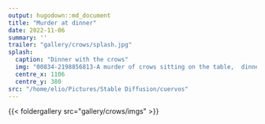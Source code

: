 ```yaml
---
output: hugodown::md_document
title: "Murder at dinner"
date: 2022-11-06
summary: ''
trailer: "gallery/crows/splash.jpg"
splash:
  caption: "Dinner with the crows"
  img: "00834-2198856813-A murder of crows sitting on the table,  dinner party,  conversing, vivid colors, high contrast, extremely detailed, drawing by.jpg"
  centre_x: 1106
  centre_y: 380
src: "/home/elio/Pictures/Stable Diffusion/cuervos"
---
```


{{< foldergallery src="gallery/crows/imgs" >}}

